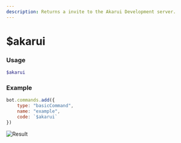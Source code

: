 ```yaml
---
description: Returns a invite to the Akarui Development server.
---
```


# $akarui
### Usage
```php
$akarui
```

### Example
```javascript
bot.commands.add({
    type: "basicCommand",
    name: "example",
    code: `$akarui`
})
```
![Result](https://user-images.githubusercontent.com/69215413/139556623-fdd57890-7d7c-4395-a1e2-cef0585c7afc.png)
